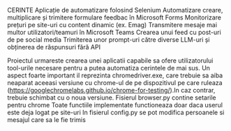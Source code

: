 CERINTE
Aplicație de automatizare folosind Selenium
    Automatizare creare, multiplicare și trimitere formulare feedbac în Microsoft Forms
    Monitorizare prețuri pe site-uri cu content dinamic (ex. Emag)
    Transmitere mesaje mai multor utilizatori/teamuri în Microsoft Teams
    Crearea unui feed cu post-uri de pe social media
    Trimiterea unor prompt-uri către diverse LLM-uri și obținerea de răspunsuri fără API


Proiectul urmareste crearea unei aplicatii capabile sa ofere utilizatorului tool-urile necesare pentru a putea automatiza cerintele de mai sus.
Un aspect foarte important il reprezinta chromedriver.exe, care trebuie sa aiba neaparat aceeasi versiune cu chrome-ul de pe dispozitivul pe care ruleaza (https://googlechromelabs.github.io/chrome-for-testing/).In caz contrar, trebuie schimbat cu o noua versiune.
Fisierul browser.py contine setarile pentru chrome
Toate functiile implementate functioneaza doar daca userul este deja logat pe site-uri
In fisierul config.py se pot modifica persoanele si mesajul care sa le fie trimis

